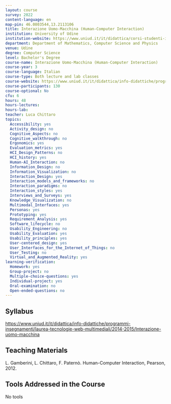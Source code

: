 ```yaml
---
layout: course
survey: 2022
content-language: en
map-pin: 46.0803544,13.2113106
title: Interazione Uomo-Macchina (Human-Computer Interaction)
institution: University of Udine
institution-website: https://www.uniud.it/it/didattica/corsi-studenti-iscritti/area-scientifica/scienze-matematiche-informatiche-multimediali-fisiche/laurea/informatica/corso 
department: Department of Mathematics, Computer Science and Physics
venue: Udine
degree: Computer Science
level: Bachelor's Degree
course-name: Interazione Uomo-Macchina (Human-Computer Interaction)
course-year: 3
course-language: Italian
course-type: Both lecture and lab classes
course-website: https://www.uniud.it/it/didattica/info-didattiche/programmi-insegnamenti/laurea-tecnologie-web-multimediali/2014-2015/Interazione-uomo-macchina
course-participants: 130
course-optional: No
cfu: 6
hours: 48
hours-lectures: 
hours-lab: 
teacher: Luca Chittaro
topics: 
  Accessibility: yes
  Activity_design: no
  Cognitive_Aspects: no
  Cognitive_walkthrough: no
  Ergonomics: yes
  Evaluation_metrics: yes
  HCI_Design_Patterns: no
  HCI_history: yes
  Human-AI_Interaction: no
  Information_Design: no
  Information_Visualization: no
  Interaction_Design: yes
  Interaction_models_and_frameworks: no
  Interaction_paradigms: no
  Interaction_styles: yes
  Interviews_and_Surveys: yes
  Knowledge_Visualization: no
  Multimodal_Interfaces: yes
  Personas: yes
  Prototyping: yes
  Requirement_Analysis: yes
  Software_lifecycle: no
  Usability_Engineering: no
  Usability_Evaluation: yes
  Usability_principles: yes
  User-centered_design: yes
  User_Interfaces_for_the_Internet_of_Things: no
  User_Testing: no
  Virtual_and_Augmented_Reality: yes
learning-verification: 
  Homework: yes 
  Group-project: no 
  Multiple-choice-questions: yes 
  Individual-project: yes 
  Oral-examination: no 
  Open-ended-questions: no 
---
```



## Syllabus 
https://www.uniud.it/it/didattica/info-didattiche/programmi-insegnamenti/laurea-tecnologie-web-multimediali/2014-2015/Interazione-uomo-macchina

## Teaching Materials 
L. Gamberini, L. Chittaro, F. Paternò. Human-Computer Interaction, Pearson, 2012.

## Tools Addressed in the Course 
No tools
